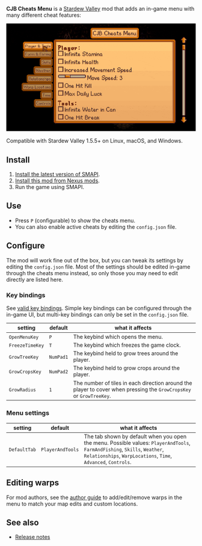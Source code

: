 ﻿**CJB Cheats Menu** is a [Stardew Valley](http://stardewvalley.net/) mod that adds an in-game menu
with many different cheat features:

![](screenshot.gif)

Compatible with Stardew Valley 1.5.5+ on Linux, macOS, and Windows.

## Install
1. [Install the latest version of SMAPI](https://smapi.io/).
2. [Install this mod from Nexus mods](http://www.nexusmods.com/stardewvalley/mods/4).
3. Run the game using SMAPI.

## Use
* Press `P` (configurable) to show the cheats menu.
* You can also enable active cheats by editing the `config.json` file.

## Configure
The mod will work fine out of the box, but you can tweak its settings by editing the `config.json`
file. Most of the settings should be edited in-game through the cheats menu instead, so only those
you may need to edit directly are listed here.

### Key bindings
See [valid key bindings](https://stardewvalleywiki.com/Modding:Player_Guide/Key_Bindings). Simple
key bindings can be configured through the in-game UI, but multi-key bindings can only be set in the
`config.json` file.

setting | default | what it affects
------- | ------- | ---------------
`OpenMenuKey` | `P` | The keybind which opens the menu.
`FreezeTimeKey` | `T` | The keybind which freezes the game clock.
`GrowTreeKey` | `NumPad1` | The keybind held to grow trees around the player.
`GrowCropsKey` | `NumPad2` | The keybind held to grow crops around the player.
`GrowRadius` | `1` | The number of tiles in each direction around the player to cover when pressing the `GrowCropsKey` or `GrowTreeKey`.

### Menu settings
setting | default | what it affects
------- | ------- | ---------------
`DefaultTab` | `PlayerAndTools` | The tab shown by default when you open the menu. Possible values: `PlayerAndTools`, `FarmAndFishing`, `Skills`, `Weather`, `Relationships`, `WarpLocations`, `Time`, `Advanced`, `Controls`.

## Editing warps
For mod authors, see the [author guide](author-guide.md) to add/edit/remove warps in the menu to
match your map edits and custom locations.

## See also
* [Release notes](release-notes.md)

